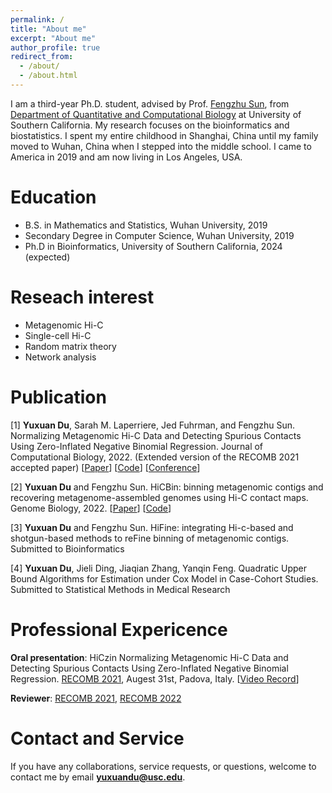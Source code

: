 ```yaml
---
permalink: /
title: "About me"
excerpt: "About me"
author_profile: true
redirect_from: 
  - /about/
  - /about.html
---
```


I am a third-year Ph.D. student, advised by Prof. [Fengzhu Sun](https://dornsife.usc.edu/labs/fsun), from [Department of Quantitative 
and Computational Biology](https://www.qcb-dornsife.usc.edu/) at University of Southern California. 
My research focuses on the bioinformatics and biostatistics.
I spent my entire childhood in Shanghai, China until my family moved to Wuhan, China when I stepped into the middle school. 
I came to America in 2019 and am now living in Los Angeles, USA.

# Education
* B.S. in Mathematics and Statistics, Wuhan University, 2019
* Secondary Degree in Computer Science, Wuhan University, 2019
* Ph.D in Bioinformatics, University of Southern California, 2024 (expected)

# Reseach interest
* Metagenomic Hi-C
* Single-cell Hi-C
* Random matrix theory 
* Network analysis

# Publication
[1] **Yuxuan Du**, Sarah M. Laperriere, Jed Fuhrman, and Fengzhu Sun. Normalizing Metagenomic Hi-C Data and Detecting Spurious Contacts Using Zero-Inflated Negative Binomial Regression. Journal of Computational Biology, 2022. (Extended version of the RECOMB 2021 accepted paper) [[Paper](https://www.liebertpub.com/doi/abs/10.1089/cmb.2021.0439)] [[Code](https://github.com/dyxstat/HiCzin)] [[Conference](https://www.recomb2021.org/accepted-papers)]

[2] **Yuxuan Du** and Fengzhu Sun. HiCBin: binning metagenomic contigs and recovering metagenome-assembled genomes using Hi-C contact maps.
Genome Biology, 2022. 
[[Paper](https://genomebiology.biomedcentral.com/articles/10.1186/s13059-022-02626-w)] [[Code](https://github.com/dyxstat/HiCBin)]

[3] **Yuxuan Du** and Fengzhu Sun. HiFine: integrating Hi-c-based and shotgun-based methods to reFine binning of metagenomic contigs. 
Submitted to Bioinformatics

[4] **Yuxuan Du**, Jieli Ding, Jiaqian Zhang, Yanqin Feng. Quadratic Upper Bound Algorithms for Estimation under Cox Model in Case-Cohort Studies.
Submitted to Statistical Methods in Medical Research 

# Professional Expericence
**Oral presentation**: HiCzin Normalizing Metagenomic Hi-C Data and Detecting Spurious Contacts Using Zero-Inflated Negative Binomial Regression.
[RECOMB 2021](https://www.recomb2021.org/), Augest 31st, Padova, Italy. [[Video Record](https://www.youtube.com/watch?v=VjFIYcrtPi8)]

**Reviewer**: [RECOMB 2021](https://www.recomb2021.org/), [RECOMB 2022](https://recomb2022.net/)

# Contact and Service
If you have any collaborations, service requests, or questions, welcome to contact me by email **yuxuandu@usc.edu**. 
